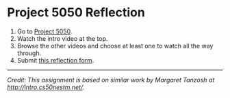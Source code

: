 # Project 5050 Reflection

1. Go to [Project 5050](http://www.project5050.org/).
2. Watch the intro video at the top.
3. Browse the other videos and choose at least one to watch all the way through.
4. Submit [this reflection form](https://docs.google.com/forms/d/e/1FAIpQLSe0rCS8_bwOFDdkuHoz5wcqs-xz7hnxTTEr8hlGlx-WpauytQ/viewform?usp=sf_link).


***
_Credit: This assignment is based on similar work by Margaret Tanzosh at http://intro.cs50nestm.net/._
